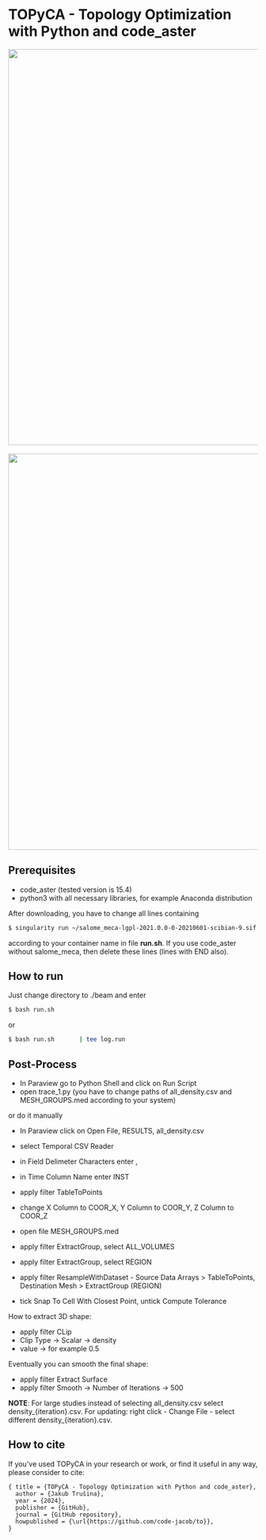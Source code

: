 # TOPyCA - Topology Optimization with Python and code_aster

<div align="center">
    <img src="./imgsrc/beam_TO.gif" width="800">
    <br><br>
    <img src="./imgsrc/clip_TO_2.gif" width="800">
</div>

## Prerequisites

- code_aster (tested version is 15.4)
- python3 with all necessary libraries, for example Anaconda distribution

After downloading, you have to change all lines containing
```bash
$ singularity run ~/salome_meca-lgpl-2021.0.0-0-20210601-scibian-9.sif shell << END
```
according to your container name in file **run.sh**.
If you use code_aster without salome_meca, then delete these lines (lines with END also).

## How to run

Just change directory to ./beam and enter

```bash
$ bash run.sh
```
or

```bash
$ bash run.sh       | tee log.run
```

## Post-Process

- In Paraview go to Python Shell and click on Run Script
- open trace_1.py (you have to change paths of all_density.csv and MESH_GROUPS.med according to your system)

or do it manually

- In Paraview click on Open File, RESULTS, all_density.csv
- select Temporal CSV Reader
- in Field Delimeter Characters enter ,
- in Time Column Name enter INST
- apply filter TableToPoints
- change X Column to COOR_X, Y Column to COOR_Y, Z Column to COOR_Z

- open file MESH_GROUPS.med
- apply filter ExtractGroup, select ALL_VOLUMES
- apply filter ExtractGroup, select REGION
- apply filter ResampleWithDataset - Source Data Arrays > TableToPoints, Destination Mesh > ExtractGroup (REGION)
- tick Snap To Cell With Closest Point, untick Compute Tolerance

How to extract 3D shape:
- apply filter CLip
- Clip Type -> Scalar -> density
- value -> for example 0.5

Eventually you can smooth the final shape:
- apply filter Extract Surface
- apply filter Smooth -> Number of Iterations -> 500


**NOTE**: For large studies instead of selecting all_density.csv select density_{iteration}.csv. 
For updating: right click - Change File - select different density_{iteration}.csv.



## How to cite 
If you've used TOPyCA in your research or work, or find it useful in any way, please consider to cite:
```
{ title = {TOPyCA - Topology Optimization with Python and code_aster},
  author = {Jakub Trušina}, 
  year = {2024},
  publisher = {GitHub},
  journal = {GitHub repository},
  howpublished = {\url{https://github.com/code-jacob/to}},
}
```